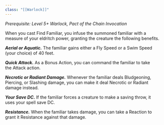 ```yaml
---
class: "[[Warlock]]"
---
```

_Prerequisite: Level 5+ Warlock, Pact of the Chain Invocation_

When you cast Find Familiar, you infuse the summoned familiar with a measure of your eldritch power, granting the creature the following benefits.

**_Aerial or Aquatic._** The familiar gains either a Fly Speed or a Swim Speed (your choice) of 40 feet.

**_Quick Attack._** As a Bonus Action, you can command the familiar to take the Attack action.

**_Necrotic or Radiant Damage._** Whenever the familiar deals Bludgeoning, Piercing, or Slashing damage, you can make it deal Necrotic or Radiant damage instead.

**_Your Save DC._** If the familiar forces a creature to make a saving throw, it uses your spell save DC.

**_Resistance._** When the familiar takes damage, you can take a Reaction to grant it Resistance against that damage.